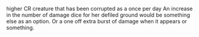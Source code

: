 higher CR creature that has been corrupted as a once per day
An increase in the number of damage dice for her defiled ground would be something else as an option.
Or a one off extra burst of damage when it appears or something.
